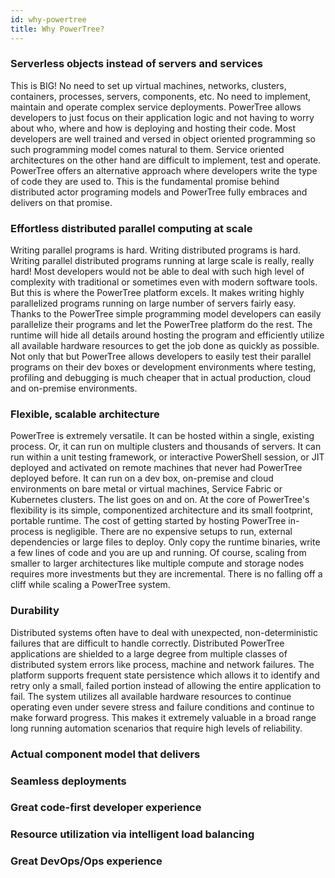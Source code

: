 ```yaml
---
id: why-powertree
title: Why PowerTree?
---
```


### Serverless objects instead of servers and services
This is BIG! No need to set up virtual machines, networks, clusters, containers, processes, servers, components, etc. No need to implement, maintain and operate complex service deployments. PowerTree allows developers to just focus on their application logic and not having to worry about who, where and how is deploying and hosting their code. Most developers are well trained and versed in object oriented programming so such programming model comes natural to them. Service oriented architectures on the other hand are difficult to implement, test and operate. PowerTree offers an alternative approach where developers write the type of code they are used to. This is the fundamental promise behind distributed actor programing models and PowerTree fully embraces and delivers on that promise. 
	
### Effortless distributed parallel computing at scale
Writing parallel programs is hard. Writing distributed programs is hard. Writing parallel distributed programs running at large scale is really, really hard! Most developers would not be able to deal with such high level of complexity with traditional or sometimes even with modern software tools. But this is where the PowerTree platform excels. It makes writing highly parallelized programs running on large number of servers fairly easy. Thanks to the PowerTree simple programming model developers can easily parallelize their programs and let the PowerTree platform do the rest. The runtime will hide all details around hosting the program and efficiently utilize all available hardware resources to get the job done as quickly as possible. Not only that but PowerTree allows developers to easily test their parallel programs on their dev boxes or development environments where testing, profiling and debugging is much cheaper that in actual production, cloud and on-premise environments. 

### Flexible, scalable architecture
PowerTree is extremely versatile. It can be hosted within a single, existing process. Or, it can run on multiple clusters and thousands of servers. It can run within a unit testing framework, or interactive PowerShell session, or JIT deployed and activated on remote machines that never had PowerTree deployed before. It can run on a dev box, on-premise and cloud environments on bare metal or virtual machines, Service Fabric or Kubernetes clusters. The list goes on and on. At the core of PowerTree's flexibility is its simple, componentized architecture and its small footprint, portable runtime. The cost of getting started by hosting PowerTree in-process is negligible. There are no expensive setups to run, external dependencies or large files to deploy. Only copy the runtime binaries, write a few lines of code and you are up and running. Of course, scaling from smaller to larger architectures like multiple compute and storage nodes requires more investments but they are incremental. There is no falling off a cliff while scaling a PowerTree system. 
 
### Durability
Distributed systems often have to deal with unexpected, non-deterministic failures that are difficult to handle correctly. Distributed PowerTree applications are shielded to a large degree from multiple classes of distributed system errors like process, machine and network failures. The platform supports frequent state persistence which allows it to identify and retry only a small, failed portion instead of allowing the entire application to fail. The system utilizes all available hardware resources to continue operating even under severe stress and failure conditions and continue to make forward progress. This makes it extremely valuable in a broad range long running automation scenarios that require high levels of reliability.

### Actual component model that delivers
### Seamless deployments
### Great code-first developer experience
### Resource utilization via intelligent load balancing
### Great DevOps/Ops experience 
